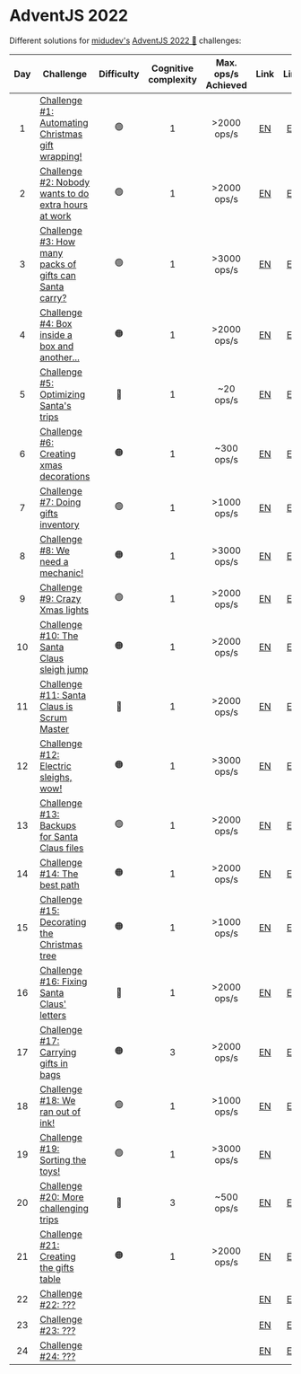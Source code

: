 # AdventJS 2022

Different solutions for [midudev's](https://midu.dev) [AdventJS 2022 🎅](https://adventjs.dev) challenges:

| Day | Challenge | Difficulty | Cognitive complexity | Max. ops/s Achieved | Link | Link |
  :-:|---|:-:|:-:|:-:|:-:|:-:|
| 1 | [Challenge #1: Automating Christmas gift wrapping!](day1.md) | 🟢 | 1 | >2000 ops/s | [EN](https://adventjs.dev/en/challenges/2022/1) | [ES](https://adventjs.dev/es/challenges/2022/1) |
| 2 | [Challenge #2: Nobody wants to do extra hours at work](day2.md) | 🟢 | 1 | >2000 ops/s | [EN](https://adventjs.dev/en/challenges/2022/2) | [ES](https://adventjs.dev/es/challenges/2022/2) |
| 3 | [Challenge #3: How many packs of gifts can Santa carry?](day3.md) | 🟢 | 1 | >3000 ops/s | [EN](https://adventjs.dev/en/challenges/2022/3) | [ES](https://adventjs.dev/es/challenges/2022/3) |
| 4 | [Challenge #4: Box inside a box and another...](day4.md) | 🟠 | 1 | >2000 ops/s | [EN](https://adventjs.dev/en/challenges/2022/4) | [ES](https://adventjs.dev/es/challenges/2022/4) |
| 5 | [Challenge #5: Optimizing Santa's trips](day5.md) | 🔴 | 1 | ~20 ops/s | [EN](https://adventjs.dev/en/challenges/2022/5) | [ES](https://adventjs.dev/es/challenges/2022/5) |
| 6 | [Challenge #6: Creating xmas decorations](day6.md) | 🟠 | 1 | ~300 ops/s | [EN](https://adventjs.dev/en/challenges/2022/6) | [ES](https://adventjs.dev/es/challenges/2022/6) |
| 7 | [Challenge #7: Doing gifts inventory](day7.md) | 🟢 | 1 | >1000 ops/s | [EN](https://adventjs.dev/en/challenges/2022/7) | [ES](https://adventjs.dev/es/challenges/2022/7) |
| 8 | [Challenge #8: We need a mechanic!](day8.md) | 🟠 | 1 | >3000 ops/s | [EN](https://adventjs.dev/en/challenges/2022/8) | [ES](https://adventjs.dev/es/challenges/2022/8) |
| 9 | [Challenge #9: Crazy Xmas lights](day9.md) | 🟢 | 1 | >2000 ops/s | [EN](https://adventjs.dev/en/challenges/2022/9) | [ES](https://adventjs.dev/es/challenges/2022/9) |
| 10 | [Challenge #10: The Santa Claus sleigh jump](day10.md) | 🟠 | 1 | >2000 ops/s | [EN](https://adventjs.dev/en/challenges/2022/10) | [ES](https://adventjs.dev/es/challenges/2022/10) |
| 11 | [Challenge #11: Santa Claus is Scrum Master](day11.md) | 🔴 | 1 | >2000 ops/s | [EN](https://adventjs.dev/en/challenges/2022/11) | [ES](https://adventjs.dev/es/challenges/2022/11) |
| 12 | [Challenge #12: Electric sleighs, wow!](day12.md) | 🟠 | 1 | >3000 ops/s | [EN](https://adventjs.dev/en/challenges/2022/12) | [ES](https://adventjs.dev/es/challenges/2022/12) |
| 13 | [Challenge #13: Backups for Santa Claus files](day13.md) | 🟢 | 1 | >2000 ops/s | [EN](https://adventjs.dev/en/challenges/2022/13) | [ES](https://adventjs.dev/es/challenges/2022/13) |
| 14 | [Challenge #14: The best path](day14.md) | 🟠 | 1 | >2000 ops/s | [EN](https://adventjs.dev/en/challenges/2022/14) | [ES](https://adventjs.dev/es/challenges/2022/14) |
| 15 | [Challenge #15: Decorating the Christmas tree](day15.md) | 🟠 | 1 | >1000 ops/s | [EN](https://adventjs.dev/en/challenges/2022/15) | [ES](https://adventjs.dev/es/challenges/2022/15) |
| 16 | [Challenge #16: Fixing Santa Claus' letters](day16.md) | 🔴 | 1 | >2000 ops/s | [EN](https://adventjs.dev/en/challenges/2022/16) | [ES](https://adventjs.dev/es/challenges/2022/16) |
| 17 | [Challenge #17: Carrying gifts in bags](day17.md) | 🟠 | 3 | >2000 ops/s | [EN](https://adventjs.dev/en/challenges/2022/17) | [ES](https://adventjs.dev/es/challenges/2022/17) |
| 18 | [Challenge #18: We ran out of ink!](day18.md) | 🟢 | 1 | >1000 ops/s | [EN](https://adventjs.dev/en/challenges/2022/18) | [ES](https://adventjs.dev/es/challenges/2022/18) |
| 19 | [Challenge #19: Sorting the toys!](day19.md) | 🟢 | 1 | >3000 ops/s | [EN](https://adventjs.dev/en/challenges/2022/19) | | [ES](https://adventjs.dev/es/challenges/2022/19) |
| 20 | [Challenge #20: More challenging trips](day20.md) | 🔴 | 3 | ~500 ops/s | [EN](https://adventjs.dev/en/challenges/2022/20) | [ES](https://adventjs.dev/es/challenges/2022/20) |
| 21 | [Challenge #21: Creating the gifts table](day21.md) | 🟠 | 1 | >2000 ops/s | [EN](https://adventjs.dev/en/challenges/2022/21) | [ES](https://adventjs.dev/es/challenges/2022/21) |
| 22 | [Challenge #22: ???](day22.md) |  |  |  | [EN](https://adventjs.dev/en/challenges/2022/22) | [ES](https://adventjs.dev/es/challenges/2022/22) |
| 23 | [Challenge #23: ???](day23.md) |  |  |  | [EN](https://adventjs.dev/en/challenges/2022/23) | [ES](https://adventjs.dev/es/challenges/2022/23) |
| 24 | [Challenge #24: ???](day24.md) |  |  |  | [EN](https://adventjs.dev/en/challenges/2022/24) | [ES](https://adventjs.dev/es/challenges/2022/24) |
